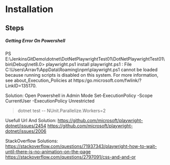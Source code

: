 ﻿# Installation
## Steps


##### Getting Error On Powershell

PS E:\JenkinsGitDemo\dotnet\DotNetPlaywrightTest01\DotNetPlaywrightTest01\bin\Debug\net8.0> playwright.ps1 install
playwright.ps1 : File C:\Users\Arrav1\AppData\Roaming\npm\playwright.ps1 cannot be loaded because running scripts is disabled on this system. 
For more information, see about_Execution_Policies at https:/go.microsoft.com/fwlink/?LinkID=135170.

Solution:
Open Powershell in Admin Mode
Set-ExecutionPolicy -Scope CurrentUser -ExecutionPolicy Unrestricted

>dotnet test -- NUnit.Parallelize.Workers=2




Usefull Url And Solution:
https://github.com/microsoft/playwright-dotnet/issues/2454
https://github.com/microsoft/playwright-dotnet/issues/2006


StackOverflow Solutions:
https://stackoverflow.com/questions/71937343/playwright-how-to-wait-until-there-is-no-animation-on-the-page
https://stackoverflow.com/questions/2797091/css-and-and-or
